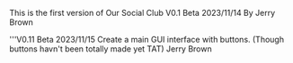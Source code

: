 This is the first version of Our Social Club    V0.1 Beta  2023/11/14 By Jerry Brown

'''V0.11 Beta 2023/11/15
   Create a main GUI interface with buttons. (Though buttons havn't been totally made yet TAT)
   Jerry Brown